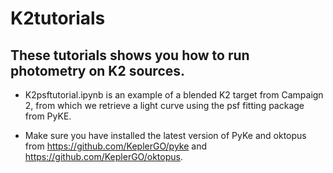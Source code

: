 # K2tutorials

## These tutorials shows you how to run photometry on K2 sources.
* K2psftutorial.ipynb is an example of a blended K2 target from Campaign 2, from which we retrieve a light curve using 
the psf fitting package from PyKE.

* Make sure you have installed the latest version of PyKe and oktopus from https://github.com/KeplerGO/pyke and https://github.com/KeplerGO/oktopus.
